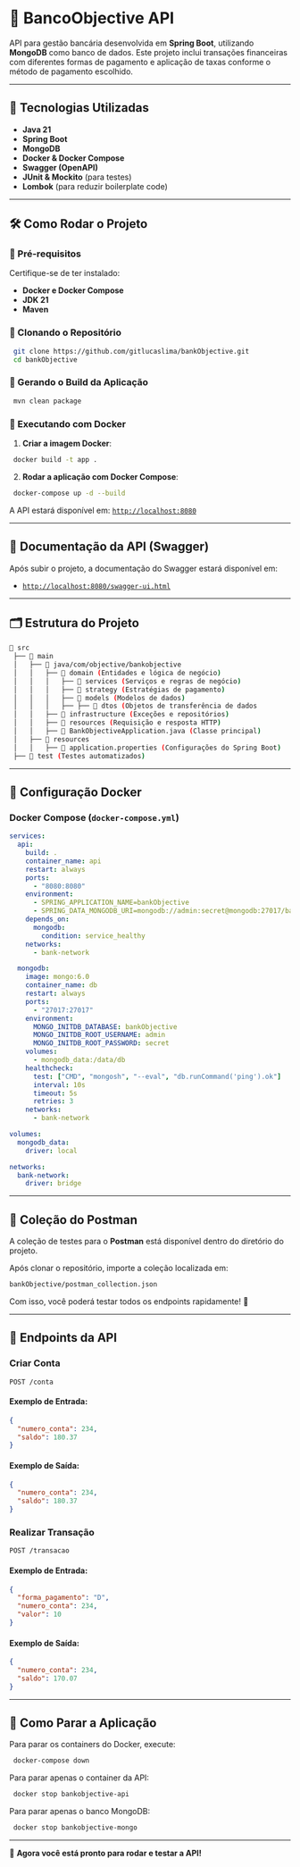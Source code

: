 # 📌 BancoObjective API

API para gestão bancária desenvolvida em **Spring Boot**, utilizando **MongoDB** como banco de dados.
Este projeto inclui transações financeiras com diferentes formas de pagamento e aplicação de taxas conforme o método de pagamento escolhido.

---

## 🚀 Tecnologias Utilizadas

- **Java 21**
- **Spring Boot**
- **MongoDB**
- **Docker & Docker Compose**
- **Swagger (OpenAPI)**
- **JUnit & Mockito** (para testes)
- **Lombok** (para reduzir boilerplate code)

---

## 🛠 Como Rodar o Projeto

### 🔹 Pré-requisitos
Certifique-se de ter instalado:
- **Docker e Docker Compose**
- **JDK 21**
- **Maven**

### 🔹 Clonando o Repositório
```sh
 git clone https://github.com/gitlucaslima/bankObjective.git
 cd bankObjective
```

### 🔹 Gerando o Build da Aplicação
```sh
 mvn clean package
```

### 🔹 Executando com Docker
1. **Criar a imagem Docker**:
```sh
 docker build -t app .
```

2. **Rodar a aplicação com Docker Compose**:
```sh
 docker-compose up -d --build
```

A API estará disponível em: [`http://localhost:8080`](http://localhost:8080)

---

## 📖 Documentação da API (Swagger)

Após subir o projeto, a documentação do Swagger estará disponível em:
- [`http://localhost:8080/swagger-ui.html`](http://localhost:8080/swagger-ui.html)

---

## 🗂️ Estrutura do Projeto
```bash
📂 src
 ├── 📂 main
 │   ├── 📂 java/com/objective/bankobjective
 │   │   ├── 📂 domain (Entidades e lógica de negócio)
 │   │   │   ├── 📂 services (Serviços e regras de negócio)
 │   │   │   ├── 📂 strategy (Estratégias de pagamento)
 │   │   │   ├── 📂 models (Modelos de dados)
 │   │   │   ├── ├── 📂 dtos (Objetos de transferência de dados
 │   │   ├── 📂 infrastructure (Exceções e repositórios)
 │   │   ├── 📂 resources (Requisição e resposta HTTP)
 │   │   ├── 📜 BankObjectiveApplication.java (Classe principal)
 │   ├── 📂 resources
 │   │   ├── 📜 application.properties (Configurações do Spring Boot)
 ├── 📂 test (Testes automatizados)
```

---

## 🐳 Configuração Docker

### **Docker Compose (`docker-compose.yml`)**

```yaml
services:
  api:
    build: .
    container_name: api
    restart: always
    ports:
      - "8080:8080"
    environment:
      - SPRING_APPLICATION_NAME=bankObjective
      - SPRING_DATA_MONGODB_URI=mongodb://admin:secret@mongodb:27017/bankObjective?authSource=admin
    depends_on:
      mongodb:
        condition: service_healthy
    networks:
      - bank-network

  mongodb:
    image: mongo:6.0
    container_name: db
    restart: always
    ports:
      - "27017:27017"
    environment:
      MONGO_INITDB_DATABASE: bankObjective
      MONGO_INITDB_ROOT_USERNAME: admin
      MONGO_INITDB_ROOT_PASSWORD: secret
    volumes:
      - mongodb_data:/data/db
    healthcheck:
      test: ["CMD", "mongosh", "--eval", "db.runCommand('ping').ok"]
      interval: 10s
      timeout: 5s
      retries: 3
    networks:
      - bank-network

volumes:
  mongodb_data:
    driver: local

networks:
  bank-network:
    driver: bridge
```

---

## 📮 Coleção do Postman
A coleção de testes para o **Postman** está disponível dentro do diretório do projeto.

Após clonar o repositório, importe a coleção localizada em:
```bash
bankObjective/postman_collection.json
```

Com isso, você poderá testar todos os endpoints rapidamente! 🚀

---

## 📌 Endpoints da API

### **Criar Conta**
```http
POST /conta
```
#### **Exemplo de Entrada**:
```json
{
  "numero_conta": 234,
  "saldo": 180.37
}
```
#### **Exemplo de Saída**:
```json
{
  "numero_conta": 234,
  "saldo": 180.37
}
```

### **Realizar Transação**
```http
POST /transacao
```
#### **Exemplo de Entrada**:
```json
{
  "forma_pagamento": "D",
  "numero_conta": 234,
  "valor": 10
}
```
#### **Exemplo de Saída**:
```json
{
  "numero_conta": 234,
  "saldo": 170.07
}
```

---

## 📌 Como Parar a Aplicação
Para parar os containers do Docker, execute:
```sh
 docker-compose down
```

Para parar apenas o container da API:
```sh
 docker stop bankobjective-api
```

Para parar apenas o banco MongoDB:
```sh
 docker stop bankobjective-mongo
```

---

🚀 **Agora você está pronto para rodar e testar a API!**